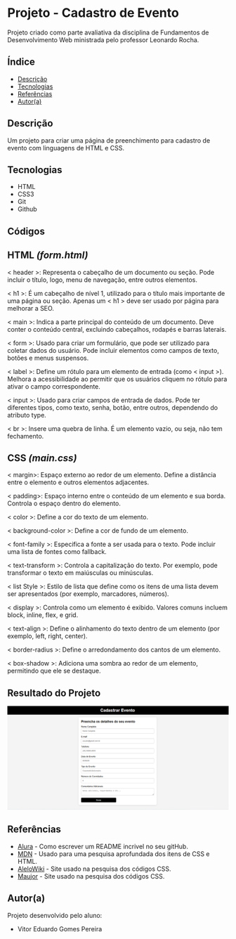 # Projeto - Cadastro de Evento
 
Projeto criado como parte avaliativa da disciplina de Fundamentos de Desenvolvimento Web ministrada pelo professor Leonardo Rocha.
 
## Índice
* [Descrição](#descrição)
* [Tecnologias](#tecnologias)
* [Referências](#referências)
* [Autor(a)](#autora)
 
## Descrição
 
Um projeto para criar uma página de preenchimento para cadastro de evento com linguagens de HTML e CSS.
 
 
## Tecnologias
 
* HTML
* CSS3
* Git
* Github
 
## Códigos

## **HTML** _(form.html)_

< header >: Representa o cabeçalho de um documento ou seção. Pode incluir o título, logo, menu de navegação, entre outros elementos.

< h1 >: É um cabeçalho de nível 1, utilizado para o título mais importante de uma página ou seção. Apenas um < h1 > deve ser usado por página para melhorar a SEO.

< main >: Indica a parte principal do conteúdo de um documento. Deve conter o conteúdo central, excluindo cabeçalhos, rodapés e barras laterais.

< form >: Usado para criar um formulário, que pode ser utilizado para coletar dados do usuário. Pode incluir elementos como campos de texto, botões e menus suspensos.

< label >: Define um rótulo para um elemento de entrada (como < input >). Melhora a acessibilidade ao permitir que os usuários cliquem no rótulo para ativar o campo correspondente.

< input >: Usado para criar campos de entrada de dados. Pode ter diferentes tipos, como texto, senha, botão, entre outros, dependendo do atributo type.

< br >: Insere uma quebra de linha. É um elemento vazio, ou seja, não tem fechamento.

## **CSS** _(main.css)_

< margin>: Espaço externo ao redor de um elemento. Define a distância entre o elemento e outros elementos adjacentes.

< padding>: Espaço interno entre o conteúdo de um elemento e sua borda. Controla o espaço dentro do elemento.

< color >: Define a cor do texto de um elemento.

< background-color >: Define a cor de fundo de um elemento.

< font-family >: Especifica a fonte a ser usada para o texto. Pode incluir uma lista de fontes como fallback.

< text-transform >: Controla a capitalização do texto. Por exemplo, pode transformar o texto em maiúsculas ou minúsculas.

< list Style >: Estilo de lista que define como os itens de uma lista devem ser apresentados (por exemplo, marcadores, números).

< display >: Controla como um elemento é exibido. Valores comuns incluem block, inline, flex, e grid.

< text-align >: Define o alinhamento do texto dentro de um elemento (por exemplo, left, right, center).

< border-radius >: Define o arredondamento dos cantos de um elemento.

< box-shadow >: Adiciona uma sombra ao redor de um elemento, permitindo que ele se destaque.

## Resultado do Projeto
 
![Resultado Final do Projeto](.img/Resultado%20Final.png)
 
## Referências
 
* [Alura](https://www.alura.com.br/artigos/escrever-bom-readme) - Como escrever um README incrivel no seu gitHub.
* [MDN](https://developer.mozilla.org/pt-BR/) - Usado para uma pesquisa aprofundada dos itens de CSS e HTML.
* [AleloWiki](https://alelowiki.cenargen.embrapa.br/index.php/P%C3%A1gina_principal) - Site usado na pesquisa dos códigos CSS.
* [Maujor](https://maujor.com/) - Site usado na pesquisa dos códigos CSS.
 
## Autor(a)
 
Projeto desenvolvido pelo aluno:
 
* Vitor Eduardo Gomes Pereira
 
 